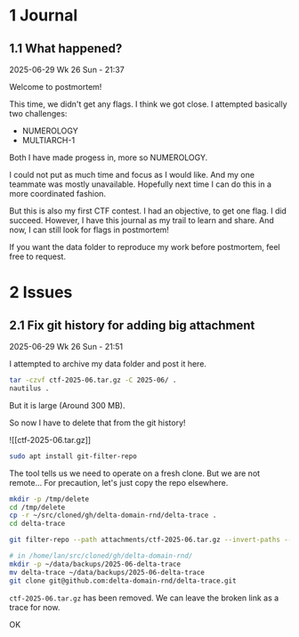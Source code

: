 

# 1 Journal

## 1.1 What happened?

2025-06-29 Wk 26 Sun - 21:37

Welcome to postmortem!

This time, we didn't get any flags. I think we got close. I attempted basically two challenges: 
- NUMEROLOGY
- MULTIARCH-1

Both I have made progess in, more so NUMEROLOGY. 

I could not put as much time and focus as I would like. And my one teammate was mostly unavailable. Hopefully next time I can do this in a more coordinated fashion.

But this is also my first CTF contest. I had an objective, to get one flag. I did succeed. However, I have this journal as my trail to learn and share. And now, I can still look for flags in postmortem!

If you want the data folder to reproduce my work before postmortem, feel free to request.


# 2 Issues

## 2.1 Fix git history for adding big attachment

2025-06-29 Wk 26 Sun - 21:51

I attempted to archive my data folder and post it here. 

```sh
tar -czvf ctf-2025-06.tar.gz -C 2025-06/ .
nautilus .
```

But it is large (Around 300 MB).

So now I have to delete that from the git history!

![[ctf-2025-06.tar.gz]]


```sh
sudo apt install git-filter-repo

```

The tool tells us we need to operate on a fresh clone. But we are not remote... For precaution, let's just copy the repo elsewhere.

```sh
mkdir -p /tmp/delete
cd /tmp/delete
cp -r ~/src/cloned/gh/delta-domain-rnd/delta-trace .
cd delta-trace

git filter-repo --path attachments/ctf-2025-06.tar.gz --invert-paths --force

# in /home/lan/src/cloned/gh/delta-domain-rnd/
mkdir -p ~/data/backups/2025-06-delta-trace
mv delta-trace ~/data/backups/2025-06-delta-trace
git clone git@github.com:delta-domain-rnd/delta-trace.git
```

`ctf-2025-06.tar.gz` has been removed. We can leave the broken link as a trace for now. 

OK